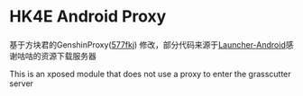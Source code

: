 # HK4E Android Proxy

### 
 基于方块君的GenshinProxy([577fkj](https://github.com/577fkj)) 修改，部分代码来源于[Launcher-Android](https://github.com/YuukiPS/Launcher-Android)感谢咕咕的资源下载服务器

 This is an xposed module that does not use a proxy to enter the grasscutter server


